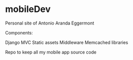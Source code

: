 mobileDev
=========

Personal site of Antonio Aranda Eggermont

Components:

Django MVC
Static assets
Middleware 
Memcached libraries


Repo to keep all my mobile app source code
